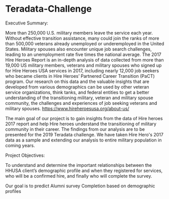 # Teradata-Challenge

Executive Summary:

More than 250,000 U.S. military members leave the service each year. Without effective transition assistance, many could join the ranks of more than 500,000 veterans already unemployed or underemployed in the United States. Military spouses also encounter unique job search challenges, leading to an unemployment rate five times the national average. The 2017 Hire Heroes Report is an in-depth analysis of data collected from more than 19,000 US military members, veterans and military spouses who signed up for Hire Heroes USA services in 2017, including nearly 12,000 job seekers who became clients in Hire Heroes’ Partnered Career Transition (PaCT) program.
Our research on this data and the valuable insights that are developed from various demographics can be used by other veteran service organizations, think tanks, and federal entities to get a better understanding of the transitioning military, veteran and military spouse community, the challenges and experiences of job seeking veterans and military spouses. https://www.hireheroesusa.org/about-us/

The main goal of our project is to gain insights from the data of Hire heroes 2017 report and help Hire heroes understand the transitioning of military community in their career. The findings from our analysis are to be presented for the 2019 Teradata challenge. We have taken Hire Hero's 2017 data as a sample and extending our analysis to entire military population in coming years.

Project Objectives:

To understand and determine the important relationships between the HHUSA client’s demographic profile and when they registered for services, who will be a confirmed hire, and finally who will complete the survey.

Our goal is to predict Alumni survey Completion based on demographic profiles

